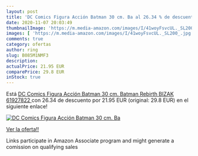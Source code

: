 ```yaml
---
layout: post
title: 'DC Comics Figura Acción Batman 30 cm. Ba al 26.34 % de descuento'
date: 2020-11-07 20:03:49
thumbnailImage: 'https://m.media-amazon.com/images/I/41woyFsvcUL._SL200_.jpg'
images: [ 'https://m.media-amazon.com/images/I/41woyFsvcUL._SL200_.jpg' ]
comments: true
category: ofertas
author: ring
slug: B085M1NMF3
description:
actualPrice: 21.95 EUR
comparePrice: 29.8 EUR
inStock: true
---
```


Está [DC Comics Figura Acción Batman 30 cm. Batman Rebirth  BIZAK 61927822 ](https://www.amazon.es/dp/B085M1NMF3/?tag=tolees-21) con 26.34 de descuento por 21.95 EUR (original: 29.8 EUR) en el siguiente enlace!

[![DC Comics Figura Acción Batman 30 cm. Ba](https://m.media-amazon.com/images/I/41woyFsvcUL._SL200_.jpg)](https://www.amazon.es/dp/B085M1NMF3/?tag=tolees-21)

[Ver la oferta!!](https://www.amazon.es/dp/B085M1NMF3/?tag=tolees-21)

Links participate in Amazon Associate program and might generate a comission on qualifying sales


